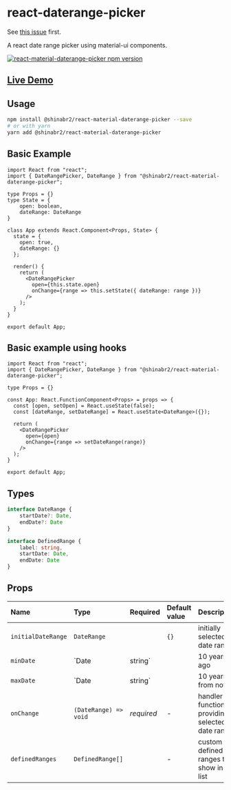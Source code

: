 # react-daterange-picker 

See [this issue](https://github.com/vascofg/react-admin-date-inputs/issues/42) first.

A react date range picker using material-ui components.

<a href='https://www.npmjs.com/package/@shinabr2/react-material-daterange-picker'>
    <img src='https://img.shields.io/npm/v/@shinabr2/react-material-daterange-picker?logo=v1.0.0' alt='react-material-daterange-picker npm version'>
</a>

## <a href="https://shinabr2.github.io/react-material-daterange-picker/" target="_blank">Live Demo</a>




## Usage

```bash
npm install @shinabr2/react-material-daterange-picker --save
# or with yarn
yarn add @shinabr2/react-material-daterange-picker
```

## Basic Example
```tsx
import React from "react";
import { DateRangePicker, DateRange } from "@shinabr2/react-material-daterange-picker";

type Props = {}
type State = {
    open: boolean,
    dateRange: DateRange
}

class App extends React.Component<Props, State> {
  state = {
    open: true,
    dateRange: {}
  };
  
  render() {
    return (
      <DateRangePicker
        open={this.state.open}
        onChange={range => this.setState({ dateRange: range })}
      />
    );
  }
}

export default App;
```

## Basic example using hooks
```tsx
import React from "react";
import { DateRangePicker, DateRange } from "@shinabr2/react-material-daterange-picker";

type Props = {}

const App: React.FunctionComponent<Props> = props => {
  const [open, setOpen] = React.useState(false);
  const [dateRange, setDateRange] = React.useState<DateRange>({});

  return (
    <DateRangePicker
      open={open}
      onChange={range => setDateRange(range)}
    />
  );
}

export default App;
```

## Types 
```ts
interface DateRange {
    startDate?: Date,
    endDate?: Date
}

interface DefinedRange {
    label: string,
    startDate: Date,
    endDate: Date
}
```

## Props

Name | Type | Required | Default value | Description
:--- | :--- | :--- | :--- | :---
`initialDateRange` | `DateRange` | | `{}` | initially selected date range
`minDate` | `Date | string` | | 10 years ago | min date allowed in range
`maxDate` | `Date | string` | | 10 years from now | max date allowed in range
`onChange` | `(DateRange) => void` | _required_ | - | handler function for providing selected date range
`definedRanges` | `DefinedRange[]` | | - | custom defined ranges to show in the list
